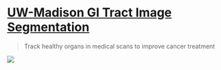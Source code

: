 # [UW-Madison GI Tract Image Segmentation](https://www.kaggle.com/competitions/uw-madison-gi-tract-image-segmentation/)
> Track healthy organs in medical scans to improve cancer treatment

<img src="https://storage.googleapis.com/kaggle-competitions/kaggle/27923/logos/header.png?t=2021-06-02-20-30-25">
